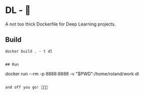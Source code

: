 # DL - 🐳

A not too thick Dockerfile for Deep Learning projects.

## Build

```
docker build . - t dl


## Run

```
docker run --rm -p 8888:8888 -v "$PWD":/home/roland/work dl
```

and off you go! 👩🏽‍🚀
